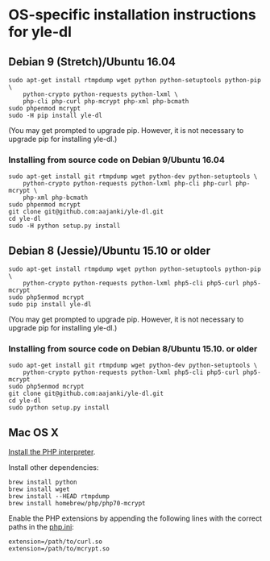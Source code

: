# OS-specific installation instructions for yle-dl

## Debian 9 (Stretch)/Ubuntu 16.04

```
sudo apt-get install rtmpdump wget python python-setuptools python-pip \
    python-crypto python-requests python-lxml \
    php-cli php-curl php-mcrypt php-xml php-bcmath
sudo phpenmod mcrypt
sudo -H pip install yle-dl
```

(You may get prompted to upgrade pip. However, it is not necessary to
upgrade pip for installing yle-dl.)

### Installing from source code on Debian 9/Ubuntu 16.04

```
sudo apt-get install git rtmpdump wget python-dev python-setuptools \
    python-crypto python-requests python-lxml php-cli php-curl php-mcrypt \
    php-xml php-bcmath
sudo phpenmod mcrypt
git clone git@github.com:aajanki/yle-dl.git
cd yle-dl
sudo -H python setup.py install
```

## Debian 8 (Jessie)/Ubuntu 15.10 or older

```
sudo apt-get install rtmpdump wget python python-setuptools python-pip \
    python-crypto python-requests python-lxml php5-cli php5-curl php5-mcrypt
sudo php5enmod mcrypt
sudo pip install yle-dl
```

(You may get prompted to upgrade pip. However, it is not necessary to
upgrade pip for installing yle-dl.)

### Installing from source code on Debian 8/Ubuntu 15.10. or older

```
sudo apt-get install git rtmpdump wget python-dev python-setuptools \
    python-crypto python-requests python-lxml php5-cli php5-curl php5-mcrypt
sudo php5enmod mcrypt
git clone git@github.com:aajanki/yle-dl.git
cd yle-dl
sudo python setup.py install
```

## Mac OS X

[Install the PHP interpreter](https://secure.php.net/manual/en/install.macosx.php).

Install other dependencies:
```
brew install python
brew install wget
brew install --HEAD rtmpdump
brew install homebrew/php/php70-mcrypt
```

Enable the PHP extensions by appending the following lines with the
correct paths in the [php.ini]:

[php.ini]:https://secure.php.net/manual/en/configuration.file.php

```
extension=/path/to/curl.so
extension=/path/to/mcrypt.so
```
